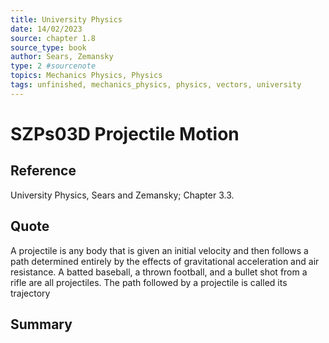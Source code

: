 ```yaml
---
title: University Physics
date: 14/02/2023
source: chapter 1.8
source_type: book 
author: Sears, Zemansky
type: 2 #sourcenote
topics: Mechanics Physics, Physics
tags: unfinished, mechanics_physics, physics, vectors, university
---
```

# SZPs03D Projectile Motion

## **Reference**
University Physics, Sears and Zemansky; Chapter 3.3.

## **Quote**
A projectile is any body that is given an initial velocity and then follows a path determined entirely by the effects of gravitational acceleration and air resistance. A batted baseball, a thrown football, and a bullet shot from a rifle are all projectiles. The path followed by a projectile is called its trajectory

## **Summary**
<!-- Resume of the idea with the context of the quote. -->

